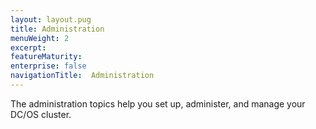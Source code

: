 ```yaml
---
layout: layout.pug
title: Administration
menuWeight: 2
excerpt:
featureMaturity:
enterprise: false
navigationTitle:  Administration
---
```


<!-- This source repo for this topic is https://github.com/dcos/dcos-docs -->


The administration topics help you set up, administer, and manage your DC/OS cluster. 

